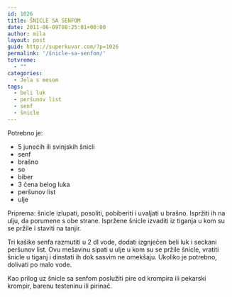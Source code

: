 ```yaml
---
id: 1026
title: ŠNICLE SA SENFOM
date: 2011-06-09T08:25:01+00:00
author: mila
layout: post
guid: http://superkuvar.com/?p=1026
permalink: '/šnicle-sa-senfom/'
totvreme:
  - ""
categories:
  - Jela s mesom
tags:
  - beli luk
  - peršunov list
  - senf
  - šnicle
---
```

Potrebno je:

  * 5 junećih ili svinjskih šnicli
  * senf
  * brašno
  * so
  * biber
  * 3 čena belog luka
  * peršunov list
  * ulje

Priprema: šnicle izlupati, posoliti, pobiberiti i uvaljati u brašno. Ispržiti ih na ulju, da porumene s obe strane. Ispržene šnicle izvaditi iz tiganja u kom su se pržile i staviti na tanjir.

Tri kašike senfa razmutiti u 2 dl vode, dodati izgnječen beli luk i seckani peršunov list. Ovu mešavinu sipati u ulje u kom su se pržile šnicle, vratiti šnicle u tiganj i dinstati ih dok sasvim ne omekšaju. Ukoliko je potrebno, dolivati po malo vode.

Kao prilog uz šnicle sa senfom poslužiti pire od krompira ili pekarski krompir, barenu testeninu ili pirinač.